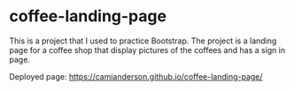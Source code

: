 # coffee-landing-page

This is a project that I used to practice Bootstrap.
The project is a landing page for a coffee shop that display pictures of the coffees and has a sign in page.

Deployed page: https://camianderson.github.io/coffee-landing-page/

